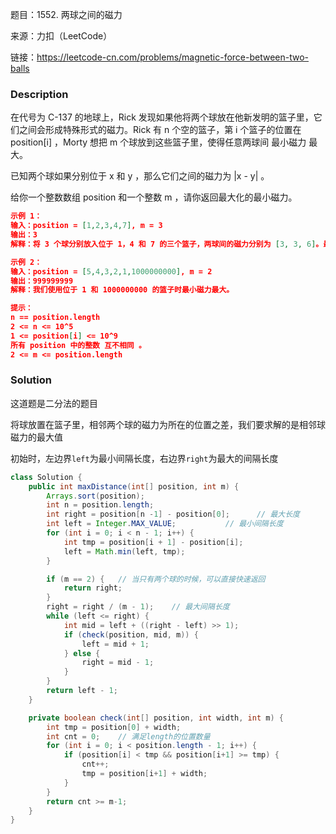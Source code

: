 题目：1552. 两球之间的磁力

来源：力扣（LeetCode）

链接：https://leetcode-cn.com/problems/magnetic-force-between-two-balls


### Description

在代号为 C-137 的地球上，Rick 发现如果他将两个球放在他新发明的篮子里，它们之间会形成特殊形式的磁力。Rick 有 n 个空的篮子，第 i 个篮子的位置在 position[i] ，Morty 想把 m 个球放到这些篮子里，使得任意两球间 最小磁力 最大。

已知两个球如果分别位于 x 和 y ，那么它们之间的磁力为 |x - y| 。

给你一个整数数组 position 和一个整数 m ，请你返回最大化的最小磁力。

 ```json
示例 1：
输入：position = [1,2,3,4,7], m = 3
输出：3
解释：将 3 个球分别放入位于 1，4 和 7 的三个篮子，两球间的磁力分别为 [3, 3, 6]。最小磁力为 3 。我们没办法让最小磁力大于 3 。

示例 2：
输入：position = [5,4,3,2,1,1000000000], m = 2
输出：999999999
解释：我们使用位于 1 和 1000000000 的篮子时最小磁力最大。

提示：
n == position.length
2 <= n <= 10^5
1 <= position[i] <= 10^9
所有 position 中的整数 互不相同 。
2 <= m <= position.length
 ```

### Solution

这道题是二分法的题目

将球放置在篮子里，相邻两个球的磁力为所在的位置之差，我们要求解的是相邻球磁力的最大值

初始时，左边界`left`为最小间隔长度，右边界`right`为最大的间隔长度

```java
class Solution {
    public int maxDistance(int[] position, int m) {
        Arrays.sort(position);
        int n = position.length;
        int right = position[n -1] - position[0];      // 最大长度
        int left = Integer.MAX_VALUE;           // 最小间隔长度
        for (int i = 0; i < n - 1; i++) {
            int tmp = position[i + 1] - position[i];
            left = Math.min(left, tmp);
        }

        if (m == 2) {   // 当只有两个球的时候，可以直接快速返回
            return right;
        }
        right = right / (m - 1);    // 最大间隔长度
        while (left <= right) {
            int mid = left + ((right - left) >> 1);
            if (check(position, mid, m)) {
                left = mid + 1;
            } else {
                right = mid - 1;
            }
        }
        return left - 1;
    }

    private boolean check(int[] position, int width, int m) {
        int tmp = position[0] + width;
        int cnt = 0;    // 满足length的位置数量
        for (int i = 0; i < position.length - 1; i++) {
            if (position[i] < tmp && position[i+1] >= tmp) {
                cnt++;
                tmp = position[i+1] + width;
            }
        }
        return cnt >= m-1;
    }
}
```

